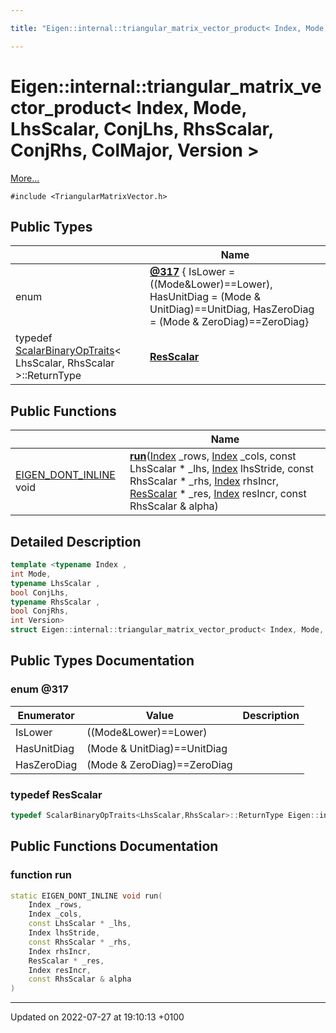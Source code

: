 ```yaml
---

title: "Eigen::internal::triangular_matrix_vector_product< Index, Mode, LhsScalar, ConjLhs, RhsScalar, ConjRhs, ColMajor, Version >"

---
```


# Eigen::internal::triangular_matrix_vector_product< Index, Mode, LhsScalar, ConjLhs, RhsScalar, ConjRhs, ColMajor, Version >



 [More...](#detailed-description)


`#include <TriangularMatrixVector.h>`

## Public Types

|                | Name           |
| -------------- | -------------- |
| enum| **[@317](http://example.org/classes/structeigen_1_1internal_1_1triangular__matrix__vector__product_3_01index_00_01mode_00_01lhsscalacba82d1974de6a0033a8c1da6e99db3c/#enum-@317)** { IsLower = ((Mode&Lower)==Lower), HasUnitDiag = (Mode & UnitDiag)==UnitDiag, HasZeroDiag = (Mode & ZeroDiag)==ZeroDiag} |
| typedef <a href="http://example.org/classes/structeigen_1_1scalarbinaryoptraits/">ScalarBinaryOpTraits</a>< LhsScalar, RhsScalar >::ReturnType | **[ResScalar](http://example.org/classes/structeigen_1_1internal_1_1triangular__matrix__vector__product_3_01index_00_01mode_00_01lhsscalacba82d1974de6a0033a8c1da6e99db3c/#typedef-resscalar)**  |

## Public Functions

|                | Name           |
| -------------- | -------------- |
| <a href="http://example.org/files/macros_8h/#define-eigen-dont-inline">EIGEN_DONT_INLINE</a> void | **[run](http://example.org/classes/structeigen_1_1internal_1_1triangular__matrix__vector__product_3_01index_00_01mode_00_01lhsscalacba82d1974de6a0033a8c1da6e99db3c/#function-run)**(<a href="http://example.org/namespaces/namespaceeigen/#typedef-index">Index</a> _rows, <a href="http://example.org/namespaces/namespaceeigen/#typedef-index">Index</a> _cols, const LhsScalar * _lhs, <a href="http://example.org/namespaces/namespaceeigen/#typedef-index">Index</a> lhsStride, const RhsScalar * _rhs, <a href="http://example.org/namespaces/namespaceeigen/#typedef-index">Index</a> rhsIncr, <a href="http://example.org/classes/structeigen_1_1internal_1_1triangular__matrix__vector__product_3_01index_00_01mode_00_01lhsscalacba82d1974de6a0033a8c1da6e99db3c/#typedef-resscalar">ResScalar</a> * _res, <a href="http://example.org/namespaces/namespaceeigen/#typedef-index">Index</a> resIncr, const RhsScalar & alpha) |

## Detailed Description

```cpp
template <typename Index ,
int Mode,
typename LhsScalar ,
bool ConjLhs,
typename RhsScalar ,
bool ConjRhs,
int Version>
struct Eigen::internal::triangular_matrix_vector_product< Index, Mode, LhsScalar, ConjLhs, RhsScalar, ConjRhs, ColMajor, Version >;
```

## Public Types Documentation

### enum @317

| Enumerator | Value | Description |
| ---------- | ----- | ----------- |
| IsLower | ((Mode&Lower)==Lower)|   |
| HasUnitDiag | (Mode & UnitDiag)==UnitDiag|   |
| HasZeroDiag | (Mode & ZeroDiag)==ZeroDiag|   |




### typedef ResScalar

```cpp
typedef ScalarBinaryOpTraits<LhsScalar,RhsScalar>::ReturnType Eigen::internal::triangular_matrix_vector_product< Index, Mode, LhsScalar, ConjLhs, RhsScalar, ConjRhs, ColMajor, Version >::ResScalar;
```


## Public Functions Documentation

### function run

```cpp
static EIGEN_DONT_INLINE void run(
    Index _rows,
    Index _cols,
    const LhsScalar * _lhs,
    Index lhsStride,
    const RhsScalar * _rhs,
    Index rhsIncr,
    ResScalar * _res,
    Index resIncr,
    const RhsScalar & alpha
)
```


-------------------------------

Updated on 2022-07-27 at 19:10:13 +0100